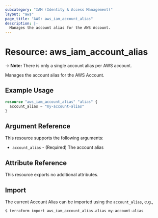 ```yaml
---
subcategory: "IAM (Identity & Access Management)"
layout: "aws"
page_title: "AWS: aws_iam_account_alias"
description: |-
  Manages the account alias for the AWS Account.
---
```


# Resource: aws_iam_account_alias

-> **Note:** There is only a single account alias per AWS account.

Manages the account alias for the AWS Account.

## Example Usage

```terraform
resource "aws_iam_account_alias" "alias" {
  account_alias = "my-account-alias"
}
```

## Argument Reference

This resource supports the following arguments:

* `account_alias` - (Required) The account alias

## Attribute Reference

This resource exports no additional attributes.

## Import

The current Account Alias can be imported using the `account_alias`, e.g.,

```
$ terraform import aws_iam_account_alias.alias my-account-alias
```
